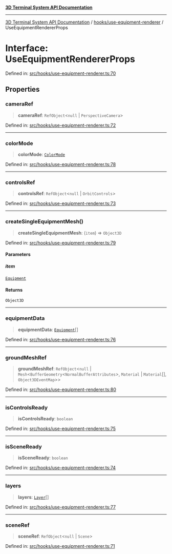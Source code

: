 [**3D Terminal System API Documentation**](../../../README.md)

***

[3D Terminal System API Documentation](../../../README.md) / [hooks/use-equipment-renderer](../README.md) / UseEquipmentRendererProps

# Interface: UseEquipmentRendererProps

Defined in: [src/hooks/use-equipment-renderer.ts:70](https://github.com/Dicommunitas/ThreeJS_Terminal_3D/blob/5b477f54175762d5c4c643839351148d429f45bb/src/hooks/use-equipment-renderer.ts#L70)

## Properties

### cameraRef

> **cameraRef**: `RefObject`\<`null` \| `PerspectiveCamera`\>

Defined in: [src/hooks/use-equipment-renderer.ts:72](https://github.com/Dicommunitas/ThreeJS_Terminal_3D/blob/5b477f54175762d5c4c643839351148d429f45bb/src/hooks/use-equipment-renderer.ts#L72)

***

### colorMode

> **colorMode**: [`ColorMode`](../../../lib/types/type-aliases/ColorMode.md)

Defined in: [src/hooks/use-equipment-renderer.ts:78](https://github.com/Dicommunitas/ThreeJS_Terminal_3D/blob/5b477f54175762d5c4c643839351148d429f45bb/src/hooks/use-equipment-renderer.ts#L78)

***

### controlsRef

> **controlsRef**: `RefObject`\<`null` \| `OrbitControls`\>

Defined in: [src/hooks/use-equipment-renderer.ts:73](https://github.com/Dicommunitas/ThreeJS_Terminal_3D/blob/5b477f54175762d5c4c643839351148d429f45bb/src/hooks/use-equipment-renderer.ts#L73)

***

### createSingleEquipmentMesh()

> **createSingleEquipmentMesh**: (`item`) => `Object3D`

Defined in: [src/hooks/use-equipment-renderer.ts:79](https://github.com/Dicommunitas/ThreeJS_Terminal_3D/blob/5b477f54175762d5c4c643839351148d429f45bb/src/hooks/use-equipment-renderer.ts#L79)

#### Parameters

##### item

[`Equipment`](../../../lib/types/interfaces/Equipment.md)

#### Returns

`Object3D`

***

### equipmentData

> **equipmentData**: [`Equipment`](../../../lib/types/interfaces/Equipment.md)[]

Defined in: [src/hooks/use-equipment-renderer.ts:76](https://github.com/Dicommunitas/ThreeJS_Terminal_3D/blob/5b477f54175762d5c4c643839351148d429f45bb/src/hooks/use-equipment-renderer.ts#L76)

***

### groundMeshRef

> **groundMeshRef**: `RefObject`\<`null` \| `Mesh`\<`BufferGeometry`\<`NormalBufferAttributes`\>, `Material` \| `Material`[], `Object3DEventMap`\>\>

Defined in: [src/hooks/use-equipment-renderer.ts:80](https://github.com/Dicommunitas/ThreeJS_Terminal_3D/blob/5b477f54175762d5c4c643839351148d429f45bb/src/hooks/use-equipment-renderer.ts#L80)

***

### isControlsReady

> **isControlsReady**: `boolean`

Defined in: [src/hooks/use-equipment-renderer.ts:75](https://github.com/Dicommunitas/ThreeJS_Terminal_3D/blob/5b477f54175762d5c4c643839351148d429f45bb/src/hooks/use-equipment-renderer.ts#L75)

***

### isSceneReady

> **isSceneReady**: `boolean`

Defined in: [src/hooks/use-equipment-renderer.ts:74](https://github.com/Dicommunitas/ThreeJS_Terminal_3D/blob/5b477f54175762d5c4c643839351148d429f45bb/src/hooks/use-equipment-renderer.ts#L74)

***

### layers

> **layers**: [`Layer`](../../../lib/types/interfaces/Layer.md)[]

Defined in: [src/hooks/use-equipment-renderer.ts:77](https://github.com/Dicommunitas/ThreeJS_Terminal_3D/blob/5b477f54175762d5c4c643839351148d429f45bb/src/hooks/use-equipment-renderer.ts#L77)

***

### sceneRef

> **sceneRef**: `RefObject`\<`null` \| `Scene`\>

Defined in: [src/hooks/use-equipment-renderer.ts:71](https://github.com/Dicommunitas/ThreeJS_Terminal_3D/blob/5b477f54175762d5c4c643839351148d429f45bb/src/hooks/use-equipment-renderer.ts#L71)
